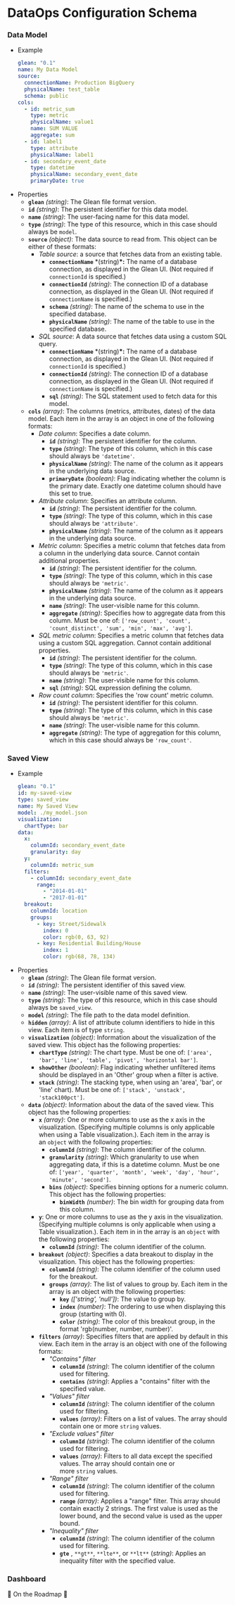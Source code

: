 # DataOps Configuration Schema

### Data Model

- Example
  ```yaml
  glean: "0.1"
  name: My Data Model
  source:
    connectionName: Production BigQuery
    physicalName: test_table
    schema: public
  cols:
    - id: metric_sum
      type: metric
      physicalName: value1
      name: SUM VALUE
      aggregate: sum
    - id: label1
      type: attribute
      physicalName: label1
    - id: secondary_event_date
      type: datetime
      physicalName: secondary_event_date
      primaryDate: true
  ```
- Properties
  - **`glean`** *(string)*: The Glean file format version.
  - **`id`** *(string)*: The persistent identifier for this data model.
  - **`name`** *(string)*: The user-facing name for this data model.
  - **`type`** *(string)*: The type of this resource, which in this case should always be `model`.
  - **`source`** *(object)*: The data source to read from. This object can be either of these formats:
    - _Table source_: a source that fetches data from an existing table.
      - **`connectionName`** \*(string)**\*:** The name of a database connection, as displayed in the Glean UI. (Not required if `connectionId` is specified.)
      - **`connectionId`** *(string)*: The connection ID of a database connection, as displayed in the Glean UI. (Not required if `connectionName` is specified.)
      - **`schema`** *(string)*: The name of the schema to use in the specified database.
      - **`physicalName`** *(string)*: The name of the table to use in the specified database.
    - _SQL source_: A data source that fetches data using a custom SQL query.
      - **`connectionName`** \*(string)**\*:** The name of a database connection, as displayed in the Glean UI. (Not required if `connectionId` is specified.)
      - **`connectionId`** *(string)*: The connection ID of a database connection, as displayed in the Glean UI. (Not required if `connectionName` is specified.)
      - **`sql`** *(string)*: The SQL statement used to fetch data for this model.
  - **`cols`** *(array)*: The columns (metrics, attributes, dates) of the data model. Each item in the array is an object in one of the following formats:
    - _Date column_: Specifies a date column.
      - **`id`** *(string)*: The persistent identifier for the column.
      - **`type`** *(string)*: The type of this column, which in this case should always be `'datetime'`.
      - **`physicalName`** *(string)*: The name of the column as it appears in the underlying data source.
      - **`primaryDate`** *(boolean)*: Flag indicating whether the column is the primary date. Exactly one datetime column should have this set to true.
    - _Attribute column_: Specifies an attribute column.
      - **`id`** *(string)*: The persistent identifier for the column.
      - **`type`** *(string)*: The type of this column, which in this case should always be `'attribute'`.
      - **`physicalName`** *(string)*: The name of the column as it appears in the underlying data source.
    - _Metric column_: Specifies a metric column that fetches data from a column in the underlying data source. Cannot contain additional properties.
      - **`id`** *(string)*: The persistent identifier for the column.
      - **`type`** *(string)*: The type of this column, which in this case should always be `'metric'`.
      - **`physicalName`** *(string)*: The name of the column as it appears in the underlying data source.
      - **`name`** *(string)*: The user-visible name for this column.
      - **`aggregate`** *(string)*: Specifies how to aggregate data from this column. Must be one of: `['row_count', 'count', 'count_distinct', 'sum', 'min', 'max', 'avg']`.
    - _SQL metric column_: Specifies a metric column that fetches data using a custom SQL aggregation. Cannot contain additional properties.
      - **`id`** *(string)*: The persistent identifier for the column.
      - **`type`** *(string)*: The type of this column, which in this case should always be `'metric'`.
      - **`name`** *(string)*: The user-visible name for this column.
      - **`sql`** *(string)*: SQL expression defining the column.
    - _Row count column_: Specifies the 'row count' metric column.
      - **`id`** *(string)*: The persistent identifier for this column.
      - **`type`** *(string)*: The type of this column, which in this case should always be `'metric'`.
      - **`name`** *(string)*: The user-visible name for this column.
      - **`aggregate`** *(string)*: The type of aggregation for this column, which in this case should always be `'row_count'`.

### Saved View

- Example
  ```yaml
  glean: "0.1"
  id: my-saved-view
  type: saved_view
  name: My Saved View
  model: ./my_model.json
  visualization:
    chartType: bar
  data:
    x:
      columnId: secondary_event_date
      granularity: day
    y:
      columnId: metric_sum
    filters:
      - columnId: secondary_event_date
        range:
          - "2014-01-01"
          - "2017-01-01"
    breakout:
      columnId: location
      groups:
        - key: Street/Sidewalk
          index: 0
          color: rgb(0, 63, 92)
        - key: Residential Building/House
          index: 1
          color: rgb(68, 78, 134)
  ```
- Properties
  - **`glean`** *(string)*: The Glean file format version.
  - **`id`** *(string)*: The persistent identifier of this saved view.
  - **`name`** *(string)*: The user-visible name of this saved view.
  - **`type`** *(string)*: The type of this resource, which in this case should always be `saved_view`.
  - **`model`** *(string)*: The file path to the data model definition.
  - **`hidden`** *(array)*: A list of attribute column identifiers to hide in this view. Each item is of type `string`.
  - **`visualization`** *(object)*: Information about the visualization of the saved view. This object has the following properties:
    - **`chartType`** *(string)*: The chart type. Must be one of: `['area', 'bar', 'line', 'table', 'pivot', 'horizontal bar']`.
    - **`showOther`** *(boolean)*: Flag indicating whether unfiltered items should be displayed in an 'Other' group when a filter is active.
    - **`stack`** *(string)*: The stacking type, when using an 'area', 'bar', or 'line' chart). Must be one of: `['stack', 'unstack', 'stack100pct']`.
  - **`data`** *(object)*: Information about the data of the saved view. This object has the following properties:
    - **`x`** *(array)*: One or more columns to use as the x axis in the visualization. (Specifying multiple columns is only applicable when using a Table visualization.). Each item in the array is an `object` with the following properties:
      - **`columnId`** *(string)*: The column identifier of the column.
      - **`granularity`** *(string)*: Which granularity to use when aggregating data, if this is a datetime column. Must be one of: `['year', 'quarter', 'month', 'week', 'day', 'hour', 'minute', 'second']`.
      - **`bins`** *(object)*: Specifies binning options for a numeric column. This object has the following properties:
        - **`binWidth`** *(number)*: The bin width for grouping data from this column.
    - **`y`**: One or more columns to use as the y axis in the visualization. (Specifying multiple columns is only applicable when using a Table visualization.). Each item in in the array is an `object` with the following properties:
      - **`columnId`** *(string)*: The column identifier of the column.
    - **`breakout`** *(object)*: Specifies a data breakout to display in the visualization. This object has the following properties:
      - **`columnId`** *(string)*: The column identifier of the column used for the breakout.
      - **`groups`** *(array)*: The list of values to group by. Each item in the array is an object with the following properties:
        - **`key`** *(['string', 'null'])*: The value to group by.
        - **`index`** *(number)*: The ordering to use when displaying this group (starting with 0).
        - **`color`** *(string)*: The color of this breakout group, in the format 'rgb(number, number, number)'.
    - **`filters`** *(array)*: Specifies filters that are applied by default in this view. Each item in the array is an object with one of the following formats:
      - _"Contains" filter_
        - **`columnId`** *(string)*: The column identifier of the column used for filtering.
        - **`contains`** *(string)*: Applies a "contains" filter with the specified value.
      - _"Values" filter_
        - **`columnId`** *(string)*: The column identifier of the column used for filtering.
        - **`values`** *(array)*: Filters on a list of values. The array should contain one or more `string` values.
      - _"Exclude values" filter_
        - **`columnId`** *(string)*: The column identifier of the column used for filtering.
        - **`values`** *(array)*: Filters to all data except the specified values. The array should contain one or more `string` values.
      - _"Range" filter_
        - **`columnId`** *(string)*: The column identifier of the column used for filtering.
        - **`range`** *(array)*: Applies a "range" filter. This array should contain exactly 2 strings. The first value is used as the lower bound, and the second value is used as the upper bound.
      - _"Inequality" filter_
        - **`columnId`** *(string)*: The column identifier of the column used for filtering.
        - **`gte`** , `**gt**`, `**lte**`, or `**lt**` (_string)_: Applies an inequality filter with the specified value.

### Dashboard

🚧 On the Roadmap 🚧
